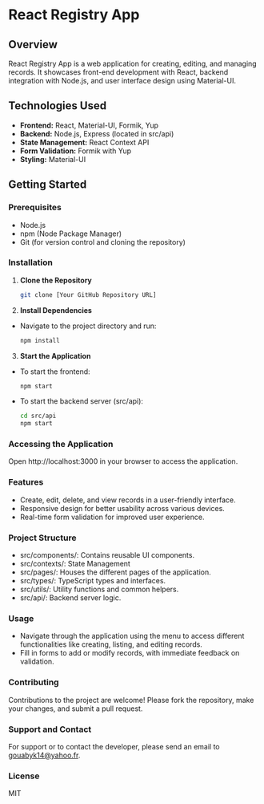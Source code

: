 # React Registry App

## Overview

React Registry App is a web application for creating, editing, and managing records. It showcases front-end development with React, backend integration with Node.js, and user interface design using Material-UI.

## Technologies Used

- **Frontend:** React, Material-UI, Formik, Yup
- **Backend:** Node.js, Express (located in src/api)
- **State Management:** React Context API
- **Form Validation:** Formik with Yup
- **Styling:** Material-UI

## Getting Started

### Prerequisites

- Node.js
- npm (Node Package Manager)
- Git (for version control and cloning the repository)

### Installation

1. **Clone the Repository**
   ```bash
   git clone [Your GitHub Repository URL]
   ```
2. **Install Dependencies**

- Navigate to the project directory and run:
  ```bash
  npm install
  ```

3. **Start the Application**

- To start the frontend:
  ```bash
  npm start
  ```
- To start the backend server (src/api):
  ```bash
  cd src/api
  npm start
  ```

### Accessing the Application

Open http://localhost:3000 in your browser to access the application.

### Features

- Create, edit, delete, and view records in a user-friendly interface.
- Responsive design for better usability across various devices.
- Real-time form validation for improved user experience.

### Project Structure

- src/components/: Contains reusable UI components.
- src/contexts/: State Management
- src/pages/: Houses the different pages of the application.
- src/types/: TypeScript types and interfaces.
- src/utils/: Utility functions and common helpers.
- src/api/: Backend server logic.

### Usage

- Navigate through the application using the menu to access different functionalities like creating, listing, and editing records.
- Fill in forms to add or modify records, with immediate feedback on validation.

### Contributing

Contributions to the project are welcome! Please fork the repository, make your changes, and submit a pull request.

### Support and Contact

For support or to contact the developer, please send an email to gouabyk14@yahoo.fr.

### License

MIT
